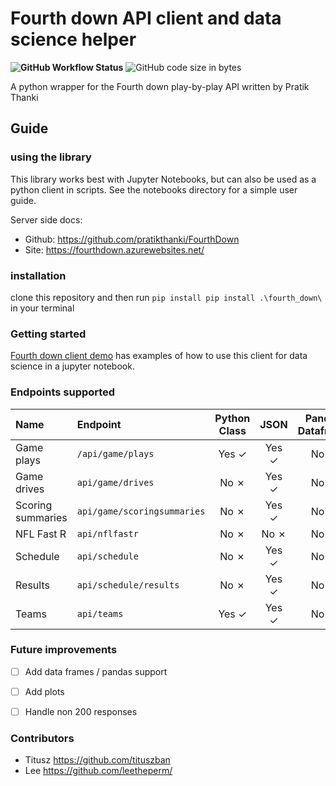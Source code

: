 # Fourth down API client and data science helper

**![GitHub Workflow Status](https://img.shields.io/github/actions/workflow/status/leetheperm/Forth-Down-API-client/python-package.yml)**
![GitHub code size in bytes](https://img.shields.io/github/languages/code-size/leetheperm/Forth-Down-API-client)

A python wrapper for the Fourth down play-by-play API written by Pratik Thanki


## Guide

### using the library

This library works best with Jupyter Notebooks, but can also be used as a python client in scripts. See the notebooks directory for a simple user guide.

Server side docs:

- Github: https://github.com/pratikthanki/FourthDown
- Site: https://fourthdown.azurewebsites.net/

### installation

clone this repository and then run  `pip install pip install .\fourth_down\` in your terminal

### Getting started


[Fourth down client demo](/notebooks/fourth_down_demo.ipynb) has examples of how to use this client for data science in a jupyter notebook.


### Endpoints supported

| Name| Endpoint     |Python Class | JSON | Pandas Dataframe    |
| :---       | :---        |    :----:   |         :---: |  :---:
|Game plays| `/api/game/plays` | Yes &check; | Yes &check;  |No &cross;|
|Game drives| `api/game/drives`   | No &cross;| Yes  &check;    | No &cross;|
|Scoring summaries| `api/game/scoringsummaries` | No &cross; | Yes &check; | No &cross;|
|NFL Fast R| `api/nflfastr`   | No &cross; | No  &cross; | No &cross;|
|Schedule| `api/schedule`   | No &cross;| Yes  &check;    | No &cross;|
|Results| `api/schedule/results`   | No &cross; | Yes &check;  | No &cross;|
|Teams| `api/teams`   | Yes &check;| Yes  &check; | No &cross;|

### Future improvements

- [ ] Add data frames / pandas support
- [ ] Add plots
- [ ] Handle non 200 responses


### Contributors
- Titusz https://github.com/tituszban
- Lee https://github.com/leetheperm/
